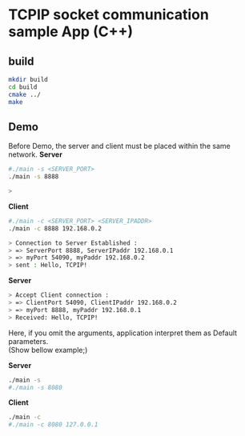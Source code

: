 # TCPIP socket communication sample App (C++)

## build
```bash
mkdir build
cd build
cmake ../
make
```

## Demo
Before Demo, the server and client must be placed within the same network.
**Server**  
```bash
#./main -s <SERVER_PORT>
./main -s 8888

> 
```
**Client**  
```bash
#./main -c <SERVER_PORT> <SERVER_IPADDR>
./main -c 8888 192.168.0.2

> Connection to Server Established :
> => ServerPort 8888, ServerIPaddr 192.168.0.1 
> => myPort 54090, myPaddr 192.168.0.2
> sent : Hello, TCPIP!
```
**Server**  
```bash
> Accept Client connection :
> => ClientPort 54090, ClientIPaddr 192.168.0.2
> => myPort 8888, myPaddr 192.168.0.1 
> Received: Hello, TCPIP!
```

Here, if you omit the arguments, application interpret them as Default parameters.  
 (Show bellow example;)

**Server**  
```bash
./main -s
#./main -s 8080
```
**Client** 
```bash
./main -c
#./main -c 8080 127.0.0.1
```